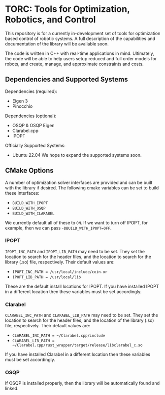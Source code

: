 # TORC: Tools for Optimization, Robotics, and Control
This repository is for a currently in-development set of tools for optimization based control of robotic systems.
A full description of the capabilities and documentation of the library will be available soon.

The code is written in C++ with real-time applications in mind. Ultimately, the code will be able to help users 
setup reduced and full order models for robots, and create, manage, and approximate constraints and costs. 

## Dependencies and Supported Systems
Dependencies (required):
- Eigen 3
- Pinocchio

Dependencies (optional):
- OSQP & OSQP Eigen
- Clarabel.cpp
- IPOPT

Officially Supported Systems:
- Ubuntu 22.04
We hope to expand the supported systems soon.

## CMake Options
A number of optimization solver interfaces are provided and can be built with the 
library if desired. The following cmake variables can be set to build these interfaces:

- `BUILD_WITH_IPOPT`
- `BUILD_WITH_OSQP`
- `BUILD_WITH_CLARABEL`

We currently default all of these to `ON`. If we want to turn off IPOPT, for example, then we can pass 
`-DBUILD_WITH_IPOPT=OFF`.

### IPOPT
`IPOPT_INC_PATH` and `IPOPT_LIB_PATH` may need to be set. They set the location to search for the header files,
and the location to search for the library (.so) file, respectively. Their default values are:
- `IPOPT_INC_PATH = /usr/local/include/coin-or`
- `IPOPT_LIB_PATH = /usr/local/lib`

These are the default install locations for IPOPT. If you have installed IPOPT in a different location then these
variables must be set accordingly.

### Clarabel
`CLARABEL_INC_PATH` and `CLARABEL_LIB_PATH` may need to be set. They set the location to search for the header files,
and the location of the library (.so) file, respectively. Their default values are:
- `CLARABEL_INC_PATH = ~/Clarabel.cpp/include`
- `CLARABEL_LIB_PATH = ~/Clarabel.cpp/rust_wrapper/target/release/libclarabel_c.so`

If you have installed Clarabel in a different location then these variables must be set accordingly.

### OSQP
If OSQP is installed properly, then the library will be automatically found and linked.